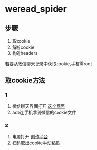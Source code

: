 # weread_spider


## 步骤

1. 取cookie
2. 解析cookie
3. 构造headers


若要从微信聊天记录中获取cookie,手机需root

## 取cookie方法

### 1

1. 微信聊天界面打开 [这个页面][1]
2. adb连手机拿到微信的cookie文件

### 2

1.  电脑打开 [创作平台][2]
2.  扫码取出cookie手动粘贴



[1]: https://weread.qq.com/wrpage/flip/card?vol=20191022&isAnimateNavBarBackground=1 "翻一翻"
[2]: https://x.weread.qq.com/ "创作平台"
